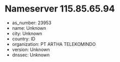 # Nameserver 115.85.65.94

* as_number: 23953
* name: Unknown
* city: Unknown
* country: ID
* organization: PT ARTHA TELEKOMINDO
* version: Unknown
* dnssec: Unknown
